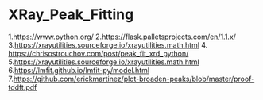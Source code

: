 # XRay_Peak_Fitting

1.https://www.python.org/ 2.https://flask.palletsprojects.com/en/1.1.x/ 3.https://xrayutilities.sourceforge.io/xrayutilities.math.html 4. https://chrisostrouchov.com/post/peak_fit_xrd_python/ 5.https://xrayutilities.sourceforge.io/xrayutilities.math.html 6.https://lmfit.github.io/lmfit-py/model.html 7.https://github.com/erickmartinez/plot-broaden-peaks/blob/master/proof-tddft.pdf
